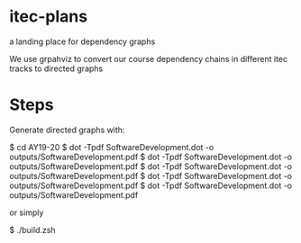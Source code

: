 # itec-plans
a landing place for dependency graphs

We use grpahviz to convert our course dependency chains in different itec tracks to directed graphs

# Steps
Generate directed graphs with:

$ cd AY19-20
$ dot -Tpdf SoftwareDevelopment.dot -o outputs/SoftwareDevelopment.pdf
$ dot -Tpdf SoftwareDevelopment.dot -o outputs/SoftwareDevelopment.pdf
$ dot -Tpdf SoftwareDevelopment.dot -o outputs/SoftwareDevelopment.pdf
$ dot -Tpdf SoftwareDevelopment.dot -o outputs/SoftwareDevelopment.pdf
$ dot -Tpdf SoftwareDevelopment.dot -o outputs/SoftwareDevelopment.pdf

or simply

$ ./build.zsh

